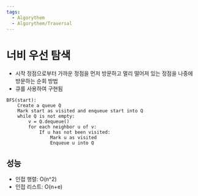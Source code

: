 ```yaml
---
tags:
  - Algorythem
  - Algorythem/Traversal
---
```

# 너비 우선 탐색
- 시작 정점으로부터 가까운 정점을 먼저 방문하고 멀리 떨어져 있는 정점을 나중에 방문하는 순회 방법
- 큐를 사용하여 구현됨
```
BFS(start):
    Create a queue Q
    Mark start as visited and enqueue start into Q
    while Q is not empty:
        v = Q.dequeue()
        for each neighbor u of v:
            If u has not been visited:
                Mark u as visited
                Enqueue u into Q

```
## 성능
- 인접 행렬: O(n^2)
- 인접 리스트: O(n+e)